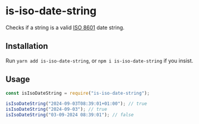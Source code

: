# is-iso-date-string

Checks if a string is a valid [ISO 8601](https://en.wikipedia.org/wiki/ISO_8601#Combined_date_and_time_representations)
date string.

## Installation

Run `yarn add is-iso-date-string`, or `npm i is-iso-date-string` if you insist.

## Usage

```js
const isIsoDateString = require("is-iso-date-string");

isIsoDateString("2024-09-03T08:39:01+01:00"); // true
isIsoDateString("2024-09-03"); // true
isIsoDateString("03-09-2024 08:39:01"); // false
```
